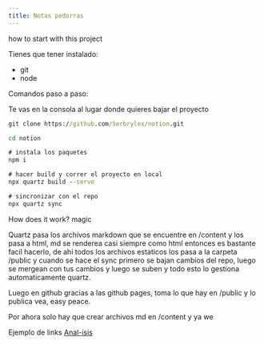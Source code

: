 ```yaml
---
title: Notas pedorras
---
```


how to start with this project

Tienes que tener instalado:

- git
- node

Comandos paso a paso:

Te vas en la consola al lugar donde quieres bajar el proyecto

```cmd
git clone https://github.com/Serbrylex/notion.git

cd notion

# instala los paquetes
npm i

# hacer build y correr el proyecto en local
npx quartz build --serve

# sincronizar con el repo
npx quartz sync
```

How does it work? magic

Quartz pasa los archivos markdown que se encuentre en /content y los pasa a html, md se renderea casi siempre como html entonces es bastante facil hacerlo, de ahi todos los archivos estaticos los pasa a la carpeta /public y cuando se hace el sync primero se bajan cambios del repo, luego se mergean con tus cambios y luego se suben y todo esto lo gestiona automaticamente quartz.

Luego en github gracias a las github pages, toma lo que hay en /public y lo publica vea, easy peace.

Por ahora solo hay que crear archivos md en /content y ya we

Ejemplo de links
[Anal-isis](LOL/anal-isis.md)
